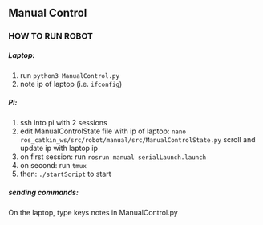 ## Manual Control


### HOW TO RUN ROBOT

##### Laptop:
1. run ```python3 ManualControl.py``` 
2. note ip of laptop (i.e. ```ifconfig```)

##### Pi:
1. ssh into pi with 2 sessions
2. edit ManualControlState file with ip of laptop:
    ```nano ros_catkin_ws/src/robot/manual/src/ManualControlState.py```
    scroll and update ip with laptop ip
3. on first session: run ```rosrun manual serialLaunch.launch```
4. on second: run ```tmux```  
5. then:  ```./startScript``` to start  


##### sending commands:
On the laptop, type keys notes in ManualControl.py 
